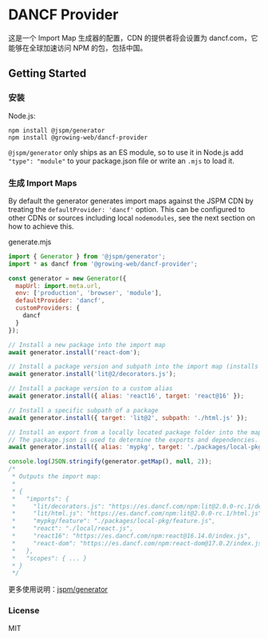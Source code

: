 # DANCF Provider

这是一个 Import Map 生成器的配置，CDN 的提供者将会设置为 dancf.com，它能够在全球加速访问 NPM 的包，包括中国。

## Getting Started

### 安装

Node.js:
```
npm install @jspm/generator
npm install @growing-web/dancf-provider
```

`@jspm/generator` only ships as an ES module, so to use it in Node.js add `"type": "module"` to your package.json file or write an `.mjs` to load it.

### 生成 Import Maps

By default the generator generates import maps against the JSPM CDN by treating the `defaultProvider: 'dancf'` option. This can be configured to other CDNs or sources including local `nodemodules`, see the next section on how to achieve this.

generate.mjs
```js
import { Generator } from '@jspm/generator';
import * as dancf from '@growing-web/dancf-provider';

const generator = new Generator({
  mapUrl: import.meta.url,
  env: ['production', 'browser', 'module'],
  defaultProvider: 'dancf',
  customProviders: {
    dancf
  }
});

// Install a new package into the import map
await generator.install('react-dom');

// Install a package version and subpath into the import map (installs lit/decorators.js)
await generator.install('lit@2/decorators.js');

// Install a package version to a custom alias
await generator.install({ alias: 'react16', target: 'react@16' });

// Install a specific subpath of a package
await generator.install({ target: 'lit@2', subpath: './html.js' });

// Install an export from a locally located package folder into the map
// The package.json is used to determine the exports and dependencies.
await generator.install({ alias: 'mypkg', target: './packages/local-pkg', subpath: './feature' });

console.log(JSON.stringify(generator.getMap(), null, 2));
/*
 * Outputs the import map:
 *
 * {
 *   "imports": {
 *     "lit/decorators.js": "https://es.dancf.com/npm:lit@2.0.0-rc.1/decorators.js",
 *     "lit/html.js": "https://es.dancf.com/npm:lit@2.0.0-rc.1/html.js",
 *     "mypkg/feature": "./packages/local-pkg/feature.js",
 *     "react": "./local/react.js",
 *     "react16": "https://es.dancf.com/npm:react@16.14.0/index.js",
 *     "react-dom": "https://es.dancf.com/npm:react-dom@17.0.2/index.js"
 *   },
 *   "scopes": { ... }
 * }
 */
```

更多使用说明：[jspm/generator](https://github.com/jspm/generator)

### License

MIT
